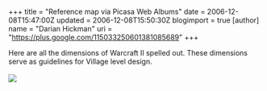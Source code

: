 +++
title = "Reference map via Picasa Web Albums"
date = 2006-12-08T15:47:00Z
updated = 2006-12-08T15:50:30Z
blogimport = true 
[author]
	name = "Darian Hickman"
	uri = "https://plus.google.com/115033250601381085689"
+++

Here are all the dimensions of Warcraft II spelled out.  These dimensions serve as guidelines for Village level design.<br /><br /><a href="http://picasaweb.google.com/darian.hickman/GuiSamples/photo?authkey=_wTqvwZ5jAE#5006304086411948482"><img src="http://lh3.google.com/image/darian.hickman/RXn3CsQrscI/AAAAAAAAAbk/jalNuhG3N24/s288/warcraft-study%20copy.jpg" /></a>
